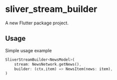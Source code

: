 # sliver_stream_builder

A new Flutter package project.

## Usage

Simple usage example
```dart
SliverStreamBuilder<NewsModel>(
    stream: NewsNetwork.getNews(),
    builder: (ctx,item) => NewsItem(news: item),
)
```
